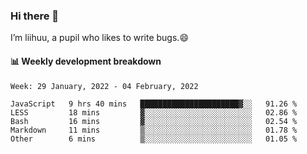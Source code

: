 ### Hi there 👋
I’m liihuu, a pupil who likes to write bugs.😄


#### 📊 Weekly development breakdown
<!--START_SECTION:waka-->
```text
Week: 29 January, 2022 - 04 February, 2022

JavaScript   9 hrs 40 mins   ██████████████████████▓░░   91.26 % 
LESS         18 mins         ▓░░░░░░░░░░░░░░░░░░░░░░░░   02.86 % 
Bash         16 mins         ▓░░░░░░░░░░░░░░░░░░░░░░░░   02.54 % 
Markdown     11 mins         ▒░░░░░░░░░░░░░░░░░░░░░░░░   01.78 % 
Other        6 mins          ▒░░░░░░░░░░░░░░░░░░░░░░░░   01.05 % 
```
<!--END_SECTION:waka-->

<!--
**liihuu/liihuu** is a ✨ _special_ ✨ repository because its `README.md` (this file) appears on your GitHub profile.

Here are some ideas to get you started:

- 🔭 I’m currently working on ...
- 🌱 I’m currently learning ...
- 👯 I’m looking to collaborate on ...
- 🤔 I’m looking for help with ...
- 💬 Ask me about ...
- 📫 How to reach me: ...
- 😄 Pronouns: ...
- ⚡ Fun fact: ...
-->
